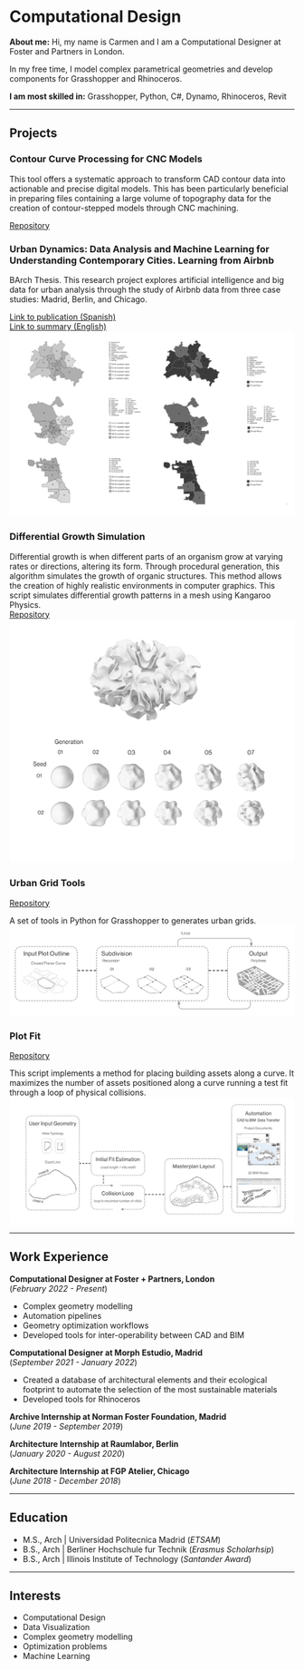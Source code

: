 # Computational Design
**About me:**
  Hi, my name is Carmen and I am a Computational Designer at Foster and Partners in London.
  
  In my free time, I model complex parametrical geometries and develop components for Grasshopper and Rhinoceros.

**I am most skilled in:**
Grasshopper, Python, C#, Dynamo, Rhinoceros, Revit

** **
## Projects
### Contour Curve Processing for CNC Models

This tool offers a systematic approach to transform CAD contour data into actionable and precise digital models. This has been particularly beneficial in preparing files containing a large volume of topography data for the creation of contour-stepped models through CNC machining. 

[Repository](https://github.com/crubiogarcia/ContourCurveTopographyProcessing)

### Urban Dynamics: Data Analysis and Machine Learning for Understanding Contemporary Cities. Learning from Airbnb

BArch Thesis. This research project explores  artificial intelligence and big data for urban analysis through the study of Airbnb data from three case studies: Madrid, Berlin, and Chicago.

[Link to publication (Spanish)](https://oa.upm.es/65083/)  
[Link to summary (English)](https://raw.githubusercontent.com/crubiogarcia/Urban-Dynamics-Data-Analysis-Machine-Learning/main/BachelorThesis_Urban%20Dynamics.pdf)  
![Bachelor Thesis](/assets/img/maps.png)

### Differential Growth Simulation

Differential growth is when different parts of an organism grow at varying rates or directions, altering its form. Through procedural generation, this algorithm simulates the growth of organic structures. This method allows the creation of highly realistic environments in computer graphics. This script simulates differential growth patterns in a mesh using Kangaroo Physics.  
[Repository](https://github.com/crubiogarcia/Differential-Growth)  
![Differential Growth](/assets/img/differential.png)

### Urban Grid Tools
[Repository](https://github.com/crubiogarcia/Urban-Grid-Tools)

A set of tools in Python for Grasshopper to generates urban grids.
![Urban Grid](/assets/img/UrganGrid.png)

### Plot Fit  
[Repository](https://github.com/crubiogarcia/PlotFit)

This script implements a method for placing building assets along a curve. It maximizes the number of assets positioned along a curve running a test fit through a loop of physical collisions.
![Plot Fit](/assets/img/PlotFit.png)

** **
## Work Experience
**Computational Designer at Foster + Partners, London**  
(_February 2022 - Present_)
- Complex geometry modelling
- Automation pipelines
- Geometry optimization workflows
- Developed tools for inter-operability between CAD and BIM

**Computational Designer at Morph Estudio, Madrid**  
(_September 2021 - January 2022_)
- Created a database of architectural elements and their ecological footprint to automate the selection of the most sustainable materials
- Developed tools for Rhinoceros 
  
**Archive Internship at Norman Foster Foundation, Madrid**  
(_June 2019 - September 2019_)

**Architecture Internship at Raumlabor, Berlin**    
(_January 2020 - August 2020_)

**Architecture Internship at FGP Atelier, Chicago**     
(_June 2018 - December 2018_)

** **
## Education						       		  								       		
- M.S., Arch	| Universidad Politecnica Madrid  (_ETSAM_) 	        		
- B.S., Arch | Berliner Hochschule fur Technik  (_Erasmus Scholarhsip_)
- B.S., Arch | Illinois Institute of Technology (_Santander Award_)

** **
## Interests
- Computational Design
- Data Visualization
- Complex geometry modelling
- Optimization problems
- Machine Learning
